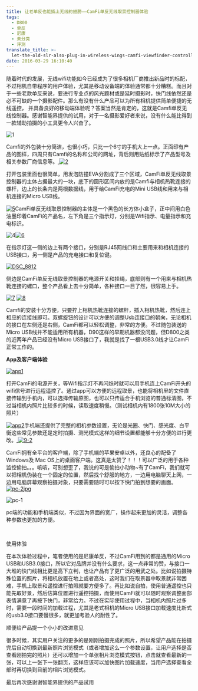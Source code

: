 ```yaml
---
title: 让老单反也能插上无线的翅膀——CamFi单反无线取景控制器体验
tags:
  - D800
  - 单反
  - 尼康
  - 未分类
  - 评测
translate_title: >-
  let-the-old-slr-also-plug-in-wireless-wings-camfi-viewfinder-controller-experience
date: 2016-03-29 16:10:40
---
```


随着时代的发展，无线wifi功能如今已经成为了很多相机厂商推出新品时的标配，不过相机自带程序的用户体验，尤其是移动设备端的体验通常都十分糟糕。而且对于一些老款单反来说，要进行专业点的风光题材或是延时摄影时，快门线依然还是必不可缺的一个摄影配件。那么有没有什么产品可以为所有相机提供简单便捷的无线遥控， 并具备良好的移动端体验呢？答案当然是肯定的，这就是Camfi单反无线控制器。感谢智能界提供的试用，对于一名摄影爱好者来说，没有什么能比得到一款辅助拍摄的小工具更令人兴奋了。

![1](http://www.joylab.cn/wp-content/uploads/2016/03/12.jpg)

Camfi的外包装十分简洁，也很小巧，只比一个6寸的手机大上一点。正面印有产品的图样，四周只有Camfi的名称和公司的网址，背后则用贴纸标示了产品型号及相关参数厂商信息等。[
](http://www.joylab.cn/wp-content/uploads/2016/03/12.jpg) [![2](http://www.joylab.cn/wp-content/uploads/2016/03/21.jpg)](http://www.joylab.cn/wp-content/uploads/2016/03/21.jpg)

打开包装里面也很简单，用发泡防撞EVA分割成了三个区域，CamFi单反无线取景控制器的主体占据最大的一块，底下的圆形区间内放的是Camfi与相机热靴连接的螺杆，边上的长条内是两根数据线，用于给CamFi充电的Mini USB线和用来与相机连接的Micro USB线。

[![5](http://www.joylab.cn/wp-content/uploads/2016/03/51.jpg)](http://www.joylab.cn/wp-content/uploads/2016/03/51.jpg)CamFi单反无线取景控制器的主体是一个黑色的长方体小盒子，正中间用白色油墨印着CamFi的产品名，左下角是三个指示灯，分别是Wifi指示、电量指示和充电标识。

![4](http://www.joylab.cn/wp-content/uploads/2016/03/41.jpg)[![6](http://www.joylab.cn/wp-content/uploads/2016/03/61.jpg)](http://www.joylab.cn/wp-content/uploads/2016/03/61.jpg)

在指示灯这一侧的边上有两个接口，分别是RJ45网线口和主要用来和相机连接的USB接口，另一侧是产品的充电接口和复位键。

[![DSC_8812](http://www.joylab.cn/wp-content/uploads/2016/03/DSC_8812.jpg)](http://www.joylab.cn/wp-content/uploads/2016/03/DSC_8812.jpg)

侧边是CamFi单反无线取景控制器的电源开关和挂绳，底部则有一个用来与相机热靴连接的螺口，整个产品看上去十分简单，各种接口一目了然，很容易上手。

[![7](http://www.joylab.cn/wp-content/uploads/2016/03/7.jpg)](http://www.joylab.cn/wp-content/uploads/2016/03/7.jpg) [![8](http://www.joylab.cn/wp-content/uploads/2016/03/8.jpg)](http://www.joylab.cn/wp-content/uploads/2016/03/8.jpg)

Camfi的安装十分方便，只要拧上相机热靴连接的螺杆，插入相机热靴，然后连上相应的连接线即可。双螺旋钮的设计可以方便的调整Usb连接口的朝向，无论相机的接口在左侧还是右侧，CamFi都可以轻松调整，非常的方便。不过随包装送的Micro USB线并不能适用所有机器，D90这样的早期机器都没问题，但D800之类的近两年产品已经没有Micro USB接口了，我就是找了一根USB3.0线才让CamFi正常工作的。

**App及客户端体验**

[![app1](http://www.joylab.cn/wp-content/uploads/2016/03/app11.jpg)](http://www.joylab.cn/wp-content/uploads/2016/03/app11.jpg)

打开CamFi的电源开关，等Wifi指示灯不再闪烁时就可以用手机连上CamFi开头的wifi信号进行远程遥控了。通过app可以方便的远程取景，也能将相机里的文件直接传输到手机内，可以选择传输原图，也可以只传适合手机浏览的普通标清图，不过当相机内照片比较多的时候，读取速度稍慢。（测试相机内有1800张10M大小的照片）

[![app2](http://www.joylab.cn/wp-content/uploads/2016/03/app21.jpg)](http://www.joylab.cn/wp-content/uploads/2016/03/app21.jpg)手机端还提供了完整的相机参数设置，无论是光圈、快门、感光度、白平衡这些常见参数还是定时拍摄、测光模式这样的细节设置都能够十分方便的进行更改。[
](http://www.joylab.cn/wp-content/uploads/2016/03/9.jpg)[![9-2](http://www.joylab.cn/wp-content/uploads/2016/03/9-2.jpg)](http://www.joylab.cn/wp-content/uploads/2016/03/9-2.jpg)

CamFi拥有全平台的客户端，除了手机端的苹果安卓以外，还良心的配备了Windows及 Mac OS上的桌面客户端。这真是太赞了！！！可以广泛的用于各种监控偷拍。。。咳咳，可别想歪了，我说的可是偷拍小动物~有了CamFi，我们就可以把相机伪装在一个固定的位置，然后找个舒服的地方，一边用电脑聊天上网，一边用电脑屏幕观察拍摄对象，只要需要随时可以按下快门拍到想要的画面。[
](http://www.joylab.cn/wp-content/uploads/2016/03/pc-1.jpg) [![pc-2jpg](http://www.joylab.cn/wp-content/uploads/2016/03/pc-2jpg.jpg)](http://www.joylab.cn/wp-content/uploads/2016/03/pc-2jpg.jpg)

![pc-1](http://www.joylab.cn/wp-content/uploads/2016/03/pc-1.jpg)

pc端的功能和手机端类似，不过因为界面的宽广，操作起来更加的灵活，调整各种参数也更加的方便。

&nbsp;

使用体验

在本次体验过程中，笔者使用的是尼康单反，不过CamFi用到的都是通用的Micro USB和USB3.0接口，所以它对品牌并没有什么要求，这一点非常的赞，与接口一大堆的快门线相比更是高下立判，也让产品有了更广泛的用武之处。比如说拍摄特殊位置的照片，将相机放置在地上或者高处，这时我们在取景器中取景就非常困难，手机上取景和遥控进行拍照就要方便多了。再比如说自拍，使用普通遥控也只能先取好景，然后估算位置进行遥控拍摄，而使用CamFi就可以随时观察调整面部表情满意了再按下快门，非常给力。不过在实际使用过程中，当相机内照片过多时，需要一段时间的加载过程，尤其是老式相机的Micro USB接口加载速度比新式的usb3.0接口要慢很多，就更加考验人的耐性了。

顺便给产品提一个小小的改进意见

很多时候，其实用户关注的更多的是刚刚拍摄完成的照片，所以希望产品能在拍摄完后自动切换到最新照片浏览模式（或者增加这么一个参数设置，让用户选择是否查看刚拍完的照片）还可以增加一个单张相片浏览模式按钮，点击就查看最新的一张，可以上一张下一张翻页，这样应该可以加快图片加载速度，当用户选择查看全部时再切换到目前的相片浏览模式。

最后再次感谢谢智能界提供的产品试用

&nbsp;